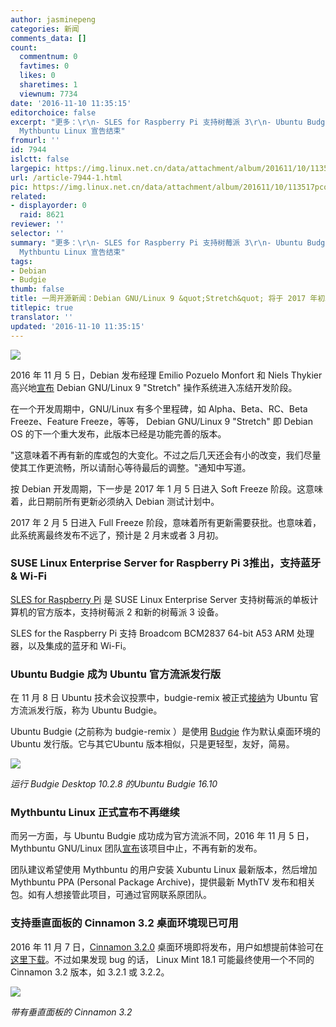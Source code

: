 ```yaml
---
author: jasminepeng
categories: 新闻
comments_data: []
count:
  commentnum: 0
  favtimes: 0
  likes: 0
  sharetimes: 1
  viewnum: 7734
date: '2016-11-10 11:35:15'
editorchoice: false
excerpt: "更多：\r\n- SLES for Raspberry Pi 支持树莓派 3\r\n- Ubuntu Budgie 正式成为官方流派\r\n-
  Mythbuntu Linux 宣告结束"
fromurl: ''
id: 7944
islctt: false
largepic: https://img.linux.net.cn/data/attachment/album/201611/10/113517pcoezzxuxwwhclxu.jpg
url: /article-7944-1.html
pic: https://img.linux.net.cn/data/attachment/album/201611/10/113517pcoezzxuxwwhclxu.jpg.thumb.jpg
related:
- displayorder: 0
  raid: 8621
reviewer: ''
selector: ''
summary: "更多：\r\n- SLES for Raspberry Pi 支持树莓派 3\r\n- Ubuntu Budgie 正式成为官方流派\r\n-
  Mythbuntu Linux 宣告结束"
tags:
- Debian
- Budgie
thumb: false
title: 一周开源新闻：Debian GNU/Linux 9 &quot;Stretch&quot; 将于 2017 年初发布
titlepic: true
translator: ''
updated: '2016-11-10 11:35:15'
---
```


![](https://img.linux.net.cn/data/attachment/album/201611/10/113517pcoezzxuxwwhclxu.jpg)


2016 年 11 月 5 日，Debian 发布经理 Emilio Pozuelo Monfort 和 Niels Thykier 高兴地[宣布](https://lists.debian.org/debian-devel-announce/2016/11/msg00002.html) Debian GNU/Linux 9 "Stretch" 操作系统进入冻结开发阶段。


在一个开发周期中，GNU/Linux 有多个里程碑，如 Alpha、Beta、RC、Beta Freeze、Feature Freeze，等等， Debian GNU/Linux 9 "Stretch" 即 Debian OS 的下一个重大发布，此版本已经是功能完善的版本。


"这意味着不再有新的库或包的大变化。不过之后几天还会有小的改变，我们尽量使其工作更流畅，所以请耐心等待最后的调整。"通知中写道。


按 Debian 开发周期，下一步是 2017 年 1 月 5 日进入 Soft Freeze 阶段。这意味着，此日期前所有更新必须纳入 Debian 测试计划中。


2017 年 2 月 5 日进入 Full Freeze 阶段，意味着所有更新需要获批。也意味着，此系统离最终发布不远了，预计是 2 月末或者 3 月初。


### SUSE Linux Enterprise Server for Raspberry Pi 3推出，支持蓝牙 & Wi-Fi


[SLES for Raspberry Pi](http://tinyurl.com/slespi) 是 SUSE Linux Enterprise Server 支持树莓派的单板计算机的官方版本，支持树莓派 2 和新的树莓派 3 设备。


SLES for the Raspberry Pi 支持 Broadcom BCM2837 64-bit A53 ARM 处理器，以及集成的蓝牙和 Wi-Fi。


### Ubuntu Budgie 成为 Ubuntu 官方流派发行版


在 11 月 8 日 Ubuntu 技术会议投票中，budgie-remix 被正式[接纳](https://budgie-remix.org/2016/11/08/its-official/)为 Ubuntu 官方流派发行版，称为 Ubuntu Budgie。


Ubuntu Budgie (之前称为 budgie-remix ）是使用 [Budgie](https://solus-project.com/budgie/) 作为默认桌面环境的 Ubuntu 发行版。它与其它Ubuntu 版本相似，只是更轻型，友好，简易。


![](https://img.linux.net.cn/data/attachment/album/201611/10/113518jbmpyp664x40p63z.jpg)


*运行 Budgie Desktop 10.2.8 的Ubuntu Budgie 16.10*


### Mythbuntu Linux 正式宣布不再继续


而另一方面，与 Ubuntu Budgie 成功成为官方流派不同，2016 年 11 月 5 日，Mythbuntu GNU/Linux 团队[宣布](https://sites.google.com/a/mythbuntu.org/website/home/news/mythbuntusolongandthanksforallthefish)该项目中止，不再有新的发布。


团队建议希望使用 Mythbuntu 的用户安装 Xubuntu Linux 最新版本，然后增加 Mythbuntu PPA (Personal Package Archive)，提供最新 MythTV 发布和相关包。如有人想接管此项目，可通过官网联系原团队。


### 支持垂直面板的 Cinnamon 3.2 桌面环境现已可用


2016 年 11 月 7 日，[Cinnamon 3.2.0](https://github.com/linuxmint/Cinnamon/releases/tag/3.2.0) 桌面环境即将发布，用户如想提前体验可在[这里下载](http://linux.softpedia.com/get/Desktop-Environment/Window-Managers/Cinnamon-98277.shtml)。不过如果发现 bug 的话， Linux Mint 18.1 可能最终使用一个不同的 Cinnamon 3.2 版本，如 3.2.1 或 3.2.2。


![](https://img.linux.net.cn/data/attachment/album/201611/10/113518lqzoqaq7n4wd1a8w.jpg)


*带有垂直面板的 Cinnamon 3.2*